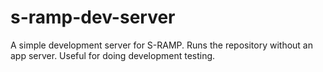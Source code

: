 s-ramp-dev-server
=================

A simple development server for S-RAMP.  Runs the repository without an app server.  Useful for doing development testing.